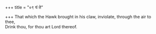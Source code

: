 +++
title = "०९ यं ते"

+++
That which the Hawk brought in his claw, inviolate, through the air to thee,  
     Drink thou, for thou art Lord thereof.
